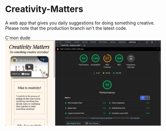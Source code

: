 # Creativity-Matters

A web app that gives you daily suggestions for doing something creative.
Please note that the production branch isn't the latest code.

C'mon dude
![lighthouse](./lighthouse.png)
